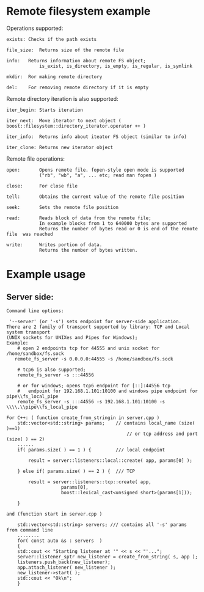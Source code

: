 Remote filesystem example
===============

Operations supported: 

    exists:	Checks if the path exists
    
    file_size:	Returns size of the remote file
    
    info:	Returns information about remote FS object;
                is_exist, is_directory, is_empty, is_regular, is_symlink
    
    mkdir:	Ror making remote directory
    
    del:	For removing remote directory if it is empty
    
Remote directory iteration is also supported:

    iter_begin: Starts iteration

    iter_next:  Move iterator to next object ( boost::filesystem::directory_iterator.operator ++ )

    iter_info:  Returns info about iteator FS object (similar to info)

    iter_clone: Returns new iterator object

Remote file operations:
        
    open:       Opens remote file. fopen-style open mode is supported
                ("rb", "wb", "a", ... etc; read man fopen )

    close:      For close file

    tell:       Obtains the current value of the remote file position

    seek:       Sets the remote file position
    
    read:       Reads block of data from the remote file; 
                In example blocks from 1 to 640000 bytes are supported
                Returns the number of bytes read or 0 is end of the remote file  was reached

    write:      Writes portion of data.
                Returns the number of bytes written.

Example usage
=====================

Server side:
-------
    Command line options:
    
     '--server' (or '-s') sets endpoint for server-side application. 
    There are 2 family of transport supported by library: TCP and Local system transport 
    (UNIX sockets for UNIXes and Pipes for Windows); 
	Example: 
	    # open 2 endpoints tcp for 44555 and unix socket for /home/sandbox/fs.sock
	   remote_fs_server -s 0.0.0.0:44555 -s /home/sandbox/fs.sock

	    # tcp6 is also supported; 
	    remote_fs_server -s :::44556  

	    # or for windows; opens tcp6 endpoint for [::]:44556 tcp 
	    #	endpoint for 192.168.1.101:10100 and windows pipe endpoint for pipe\\fs_local_pipe
	    remote_fs_server -s :::44556 -s 192.168.1.101:10100 -s \\\\.\\pipe\\fs_local_pipe

	For C++: ( function create_from_stringin in server.cpp )
	    std::vector<std::string> params;    // contains local_name (size( )==1) 
                                                // or tcp address and port (size( ) == 2)
	    ......
	    if( params.size( ) == 1 ) {         /// local endpoint

	        result = server::listeners::local::create( app, params[0] );

	    } else if( params.size( ) == 2 ) {  /// TCP

	        result = server::listeners::tcp::create( app,
                        params[0],
                        boost::lexical_cast<unsigned short>(params[1]));

	    }

	and (function start in server.cpp )
	    
	    std::vector<std::string> servers; /// contains all '-s' params from command line
	    ........  
	    for( const auto &s : servers  )
	    {
		std::cout << "Starting listener at '" << s << "'...";
		server::listener_sptr new_listener = create_from_string( s, app );
		listeners.push_back(new_listener);
		app.attach_listener( new_listener );
		new_listener->start( );
		std::cout << "Ok\n";
	    }
    
